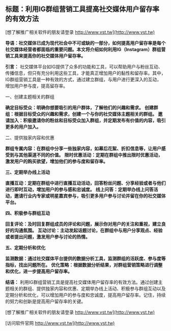 ## **标题：利用IG群组营销工具提高社交媒体用户留存率的有效方法**

[想了解推广相关软件的朋友请登录 http://www.vst.tw](http://www.vst.tw)

**导语：社交媒体已成为现代社会中不可或缺的一部分，如何提高用户留存率是每个社交媒体经营者都面临的重要问题。本文将介绍如何利用IG（Instagram）群组营销工具来提高你的社交媒体用户留存率。**

**引言：**
社交媒体平台如IG提供了众多的功能和工具，可以帮助用户与粉丝互动、传播信息，但只有充分利用这些工具，才能真正增加用户的黏性和留存率。其中，IG群组营销工具是一种有效的方式，通过建立群组，与用户进行更深入的互动，增加用户参与度，提高留存率。

一、创建主题相关的群组

**确定目标受众：明确你想要吸引的用户群体，了解他们的兴趣和需求。**
**创建群组：根据目标受众的兴趣和需求，创建一个与你的社交媒体主题相关的群组。**
**邀请加入：积极邀请你的粉丝和目标受众加入群组，并定期发布有价值的内容，吸引更多的用户加入。**

二、提供独家内容和优惠

**群组专属内容：在群组中分享一些独家内容，如幕后花絮、折扣信息等，让用户感受到与其他渠道不同的价值。**
**限时优惠活动：定期在群组中推出限时优惠活动，激发用户的购买欲望，增加他们的参与度和留存率。**

**三、定期举办线上活动**

**直播互动：定期在群组中进行直播互动活动，回答粉丝问题、分享经验或者与他们进行即时互动，增加用户的参与感和忠诚度。**
**线上问答：定期举办线上问答活动，邀请行业内专家或明星嘉宾参与，吸引更多用户参与讨论并留在你的社交媒体平台。**

**四、积极参与群组互动**

**回复评论：及时回复群组成员的评论和问题，展示你对用户的关注和重视，建立良好的沟通氛围。**
**互动讨论：主动发起话题讨论，在群组中与用户分享观点、经验或者提出问题，激发用户参与讨论的热情。**

**五、定期分析和优化**

**监测数据：通过社交媒体平台提供的数据分析工具，监测群组的活跃度、参与度等指标，找出问题所在。**
**优化策略：根据数据分析结果，对群组营销策略进行调整和优化，进一步提高用户留存率。**

**结语：**
利用IG群组营销工具是提高社交媒体用户留存率的有效方法。通过创建主题相关的群组、提供独家内容和优惠、定期举办线上活动、积极参与群组互动以及定期分析和优化，可以增加用户的参与度和忠诚度，提高用户留存率。记住，持续的努力和创新是提高用户留存率的关键。

[想了解推广相关软件的朋友请登录 http://www.vst.tw](http://www.vst.tw)


[访问软件官网 http://www.vst.tw](http://www.vst.tw)
